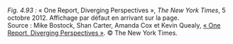 *Fig. 4.93 :* « One Report, Diverging Perspectives », *The New York Times*, 5 octobre 2012. Affichage par défaut en arrivant sur la page.  
Source : Mike Bostock, Shan Carter, Amanda Cox et Kevin Quealy, [« One Report, Diverging Perspectives »](https://archive.nytimes.com/www.nytimes.com/interactive/2012/10/05/business/economy/one-report-diverging-perspectives.html). © The New York Times.